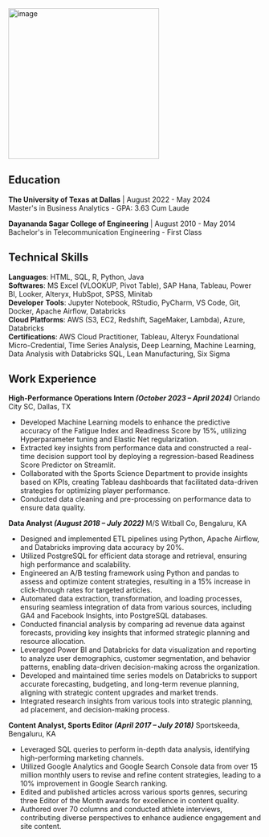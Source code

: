 <img width="300" alt="image" src="https://github.com/user-attachments/assets/c88888ce-1605-4ec3-a184-d95f559dbe13">


## Education
**The University of Texas at Dallas** | August 2022 - May 2024 <br/>
Master's in Business Analytics - GPA: 3.63 Cum Laude

**Dayananda Sagar College of Engineering** | August 2010 - May 2014 <br/>
Bachelor's in Telecommunication Engineering - First Class

## Technical Skills
**Languages**: HTML, SQL, R, Python, Java <br/>
**Softwares**: MS Excel (VLOOKUP, Pivot Table), SAP Hana, Tableau, Power BI, Looker, Alteryx, HubSpot, SPSS, Minitab   <br/>
**Developer** **Tools**: Jupyter Notebook, RStudio, PyCharm, VS Code, Git, Docker, Apache Airflow, Databricks   <br/>
**Cloud Platforms**: AWS (S3, EC2, Redshift, SageMaker, Lambda), Azure, Databricks   <br/>
**Certifications**: AWS Cloud Practitioner, Tableau, Alteryx Foundational Micro-Credential, Time Series Analysis, Deep Learning, Machine Learning, Data Analysis with Databricks SQL, Lean Manufacturing, Six Sigma

## Work Experience
**High-Performance Operations Intern _(October 2023 – April 2024)_**
Orlando City SC, Dallas, TX

* Developed Machine Learning models to enhance the predictive accuracy of the Fatigue Index and Readiness Score by 15%, utilizing Hyperparameter tuning and Elastic Net regularization.
* Extracted key insights from performance data and constructed a real-time decision support tool by deploying a regression-based Readiness Score Predictor on Streamlit. 
* Collaborated with the Sports Science Department to provide insights based on KPIs, creating Tableau dashboards that facilitated data-driven strategies for optimizing player performance. 
* Conducted data cleaning and pre-processing on performance data to ensure data quality. 

**Data Analyst _(August 2018 – July 2022)_**
M/S Witball Co, Bengaluru, KA

* Designed and implemented ETL pipelines using Python, Apache Airflow, and Databricks improving data accuracy by 20%. 
* Utilized PostgreSQL for efficient data storage and retrieval, ensuring high performance and scalability.
* Engineered an A/B testing framework using Python and pandas to assess and optimize content strategies, resulting in a 15% increase in click-through rates for targeted articles.
* Automated data extraction, transformation, and loading processes, ensuring seamless integration of data from various sources, including GA4 and Facebook Insights, into PostgreSQL databases.
* Conducted financial analysis by comparing ad revenue data against forecasts, providing key insights that informed strategic planning and resource allocation. 
* Leveraged Power BI and Databricks for data visualization and reporting to analyze user demographics, customer segmentation, and behavior patterns, enabling data-driven decision-making across the organization.
* Developed and maintained time series models on Databricks to support accurate forecasting, budgeting, and long-term revenue planning, aligning with strategic content upgrades and market trends.
* Integrated research insights from various tools into strategic planning, ad placement, and decision-making process.


**Content Analyst, Sports Editor _(April 2017 – July 2018)_**
Sportskeeda, Bengaluru, KA

* Leveraged SQL queries to perform in-depth data analysis, identifying high-performing marketing channels.
* Utilized Google Analytics and Google Search Console data from over 15 million monthly users to revise and refine content strategies, leading to a 10% improvement in Google Search ranking.
* Edited and published articles across various sports genres, securing three Editor of the Month awards for excellence in content quality.
* Authored over 70 columns and conducted athlete interviews, contributing diverse perspectives to enhance audience engagement and site content.





